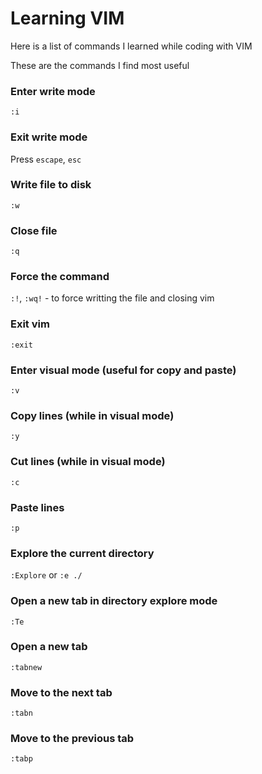 # Learning VIM

Here is a list of commands I learned while coding with VIM

These are the commands I find most useful

### Enter write mode

`:i`

### Exit write mode

Press `escape`, `esc`

### Write file to disk

`:w`

### Close file

`:q`

### Force the command

`:!`, `:wq!` - to force writting the file and closing vim

### Exit vim

`:exit`


### Enter visual mode (useful for copy and paste)

`:v`

### Copy lines (while in visual mode)

`:y`

### Cut lines (while in visual mode)

`:c`

### Paste lines 

`:p`

### Explore the current directory

`:Explore` or `:e ./`

### Open a new tab in directory explore mode

`:Te`

### Open a new tab

`:tabnew`

### Move to the next tab

`:tabn`

### Move to the previous tab

`:tabp`
